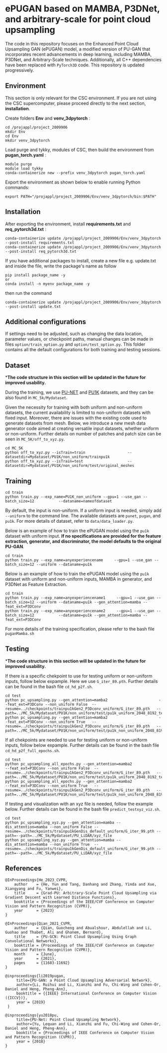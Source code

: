 # ePUGAN based on MAMBA, P3DNet, and arbitrary-scale for point cloud upsampling
The code in this repository focuses on the Enhanced Point Cloud Upsampling GAN (ePUGAN) model, a modified version of PU-GAN that incorporates recent advancements in deep learning, including MAMBA, P3DNet, and Arbitrary-Scale techniques. Additionally, all C++ dependencies have been replaced with `PyTorch3D` code. This repository is updated progressively.

<!-- Environment -->
## Environment

This section is only relevant for the CSC environment. If you are not using the CSC supercomputer, please proceed directly to the next section, **installation**.

Create folders **Env** and **venv_3dpytorch** :
```
cd /projappl/project_2009906
mkdir Env
cd Env
mkdir venv_3dpytorch
```
Load purge and tykky, modules of CSC, then build the environment from **pugan_torch.yaml** :
```
module purge
module load tykky
conda-containerize new --prefix venv_3dpytorch pugan_torch.yaml
```

Export the environment as shown below to enable running Python commands:
```
export PATH="/projappl/project_2009906/Env/venv_3dpytorch/bin:$PATH"
```

## Installation
<!-- Installation -->
After exporting the environment, install **requirements.txt** and **req_pytorch3d.txt** :
```
conda-containerize update /projappl/project_2009906/Env/venv_3dpytorch --post-install requirements.txt
conda-containerize update /projappl/project_2009906/Env/venv_3dpytorch --post-install req_pytorch3d.txt
```

If you have additional packages to install, create a new file e.g. update.txt and inside the file, write the package's name as follow
```
pip install package_name -y
or
conda install -n myenv package_name -y
```

then run the command
```
conda-containerize update /projappl/project_2009906/Env/venv_3dpytorch --post-install update.txt
```

## Additional configurations
<!-- Additional configurations -->

If settings need to be adjusted, such as changing the data location, parameter values, or checkpoint paths, manual changes can be made in files `option/train_option.py` and `option/test_option.py`. This folder contains all the default configurations for both training and testing sessions.

## Dataset
<!-- Dataset -->
***The code structure in this section will be updated in the future for improved usability.**

During the training, we use [PU-NET](https://github.com/yulequan/PU-Net) and  [PU1K](https://github.com/guochengqian/PU-GCN) datasets, and they can be also found in `MC_5k/Mydataset`.

Given the necessity for training with both uniform and non-uniform datasets, the current availability is limited to non-uniform datasets with fixed input. Moreover, there are issues with the existing code used to generate datasets from mesh. Below, we introduce a new mesh data generator code aimed at creating versatile input datasets, whether uniform or non-uniform. Further details on number of patches and patch size can be seen 
in `MC_5K/off_to_xyz.py`.

```
cd MC_5K
python off_to_xyz.py --isTrain=train                   --datasetdir=Mydataset/PU1K/non_uniform/trainpu1k
python off_to_xyz.py --isTrain=test                    --datasetdir=Mydataset/PU1K/non_uniform/test/original_meshes
```

<!-- Creating new dataset from mesh file -->

## Training
<!-- Run Training -->
```
cd train
python train.py --exp_name=PU1K_non_uniform --gpu=1 --use_gan --batch_size=12           --dataname=nameofdataset 
```
By default, the input is non-uniform. If a uniform input is needed, simply add `--uniform` to the command line. The available datasets are `punet`, `pugan`, and `pu1k`. For more details of dataset, refer to `data/data_loader.py`.

Below is an example of how to train the ePUGAN model using the `pu1k` dataset with uniform input. **If no specifications are provided for the feature extraction, generator, and discriminator, the model defaults to the original PU-GAN**.
```
cd train
python train.py --exp_name=anyexperiencename     --gpu=1 --use_gan --batch_size=12 --uniform --dataname=pu1k
```
Below is an example of how to train the ePUGAN model using the `pu1k` dataset with uniform and non-uniform inputs, MAMBA in generator, and P3DNet as Feature Extraction.
```
cd train
python train.py --exp_name=anyexperiencename1     --gpu=1 --use_gan --batch_size=12 --uniform --dataname=pu1k --gen_attention=mamba --feat_ext=P3DConv
python train.py --exp_name=anyexperiencename2     --gpu=1 --use_gan --batch_size=12           --dataname=pu1k --gen_attention=mamba --feat_ext=P3DConv
```
For more details of the training specification, please refer to the bash file `puganMamba.sh`

## Testing
<!-- Run Testing -->
***The code structure in this section will be updated in the future for improved usability.**

If there is a specific chekpoint to use for testing uniform or non-uniform inputs, follow below expample. Here we use `G_iter_89.pth`. Further details can be found in the bash file `cd_hd_p2f.sh`.
```
cd test
python pc_upsampling.py --gen_attention=mamba2                       --feat_ext=P3DConv --non_uniform False  --resume=../checkpoints/trainpu1kGen2_P3Dconv_uniform/G_iter_89.pth   --path=../MC_5k/Mydataset/PU1K/non_uniform/test/pu1k_uniform_2048_8192_test.h5
python pc_upsampling.py --gen_attention=mamba2                       --feat_ext=P3DConv --non_uniform True   --resume=../checkpoints/trainpu1kGen2_P3Dconv_uniform/G_iter_89.pth   --path=../MC_5k/Mydataset/PU1K/non_uniform/test/pu1k_non_uniform_2048_8192_test.h5
```

If all chekpoints are needed to use for testing uniform or non-uniform inputs, follow below expample. Further details can be found in the bash file `cd_hd_p2f_full_epochs.sh`.
```
cd test
python pc_upsampling_all_epochs.py --gen_attention=mamba2                       --feat_ext=P3DConv --non_uniform False  --resume=../checkpoints/trainpu1kGen2_P3Dconv_uniform/G_iter_89.pth   --path=../MC_5k/Mydataset/PU1K/non_uniform/test/pu1k_uniform_2048_8192_test.h5
python pc_upsampling_all_epochs.py --gen_attention=mamba2                       --feat_ext=P3DConv --non_uniform True   --resume=../checkpoints/trainpu1kGen2_P3Dconv_uniform/G_iter_89.pth   --path=../MC_5k/Mydataset/PU1K/non_uniform/test/pu1k_non_uniform_2048_8192_test.h5
```

If testing and visualization with an xyz file is needed, follow the example below. Further details can be found in the bash file `predict_testxyz_viz.sh`.
```
cd test
python pc_upsampling_xyz.py --gen_attention=mamba --dis_attention=mamba --non_uniform False --resume=../checkpoints/trainpu1kGenDis_default_uniform/G_iter_99.pth --path=--path=../MC_5k/Mydataset/PU_LiDAR/xyz_file
python pc_upsampling_xyz.py --gen_attention=mamba --dis_attention=mamba --non_uniform True  --resume=../checkpoints/trainpu1kGenDis_default_uniform/G_iter_99.pth --path=--path=../MC_5k/Mydataset/PU_LiDAR/xyz_file
```

## References
```
@InProceedings{He_2023_CVPR,
    author    = {He, Yun and Tang, Danhang and Zhang, Yinda and Xue, Xiangyang and Fu, Yanwei},
    title     = {Grad-PU: Arbitrary-Scale Point Cloud Upsampling via Gradient Descent with Learned Distance Functions},
    booktitle = {Proceedings of the IEEE/CVF Conference on Computer Vision and Pattern Recognition (CVPR)},
    year      = {2023}
}

@InProceedings{Qian_2021_CVPR,
    author    = {Qian, Guocheng and Abualshour, Abdulellah and Li, Guohao and Thabet, Ali and Ghanem, Bernard},
    title     = {PU-GCN: Point Cloud Upsampling Using Graph Convolutional Networks},
    booktitle = {Proceedings of the IEEE/CVF Conference on Computer Vision and Pattern Recognition (CVPR)},
    month     = {June},
    year      = {2021},
    pages     = {11683-11692}
}

@inproceedings{li2019pugan,
     title={PU-GAN: a Point Cloud Upsampling Adversarial Network},
     author={Li, Ruihui and Li, Xianzhi and Fu, Chi-Wing and Cohen-Or, Daniel and Heng, Pheng-Ann},
     booktitle = {{IEEE} International Conference on Computer Vision ({ICCV})},
     year = {2019}
 }

@inproceedings{yu2018pu,
     title={PU-Net: Point Cloud Upsampling Network},
     author={Yu, Lequan and Li, Xianzhi and Fu, Chi-Wing and Cohen-Or, Daniel and Heng, Pheng-Ann},
     booktitle = {Proceedings of IEEE Conference on Computer Vision and Pattern Recognition (CVPR)},
     year = {2018}
}
```
